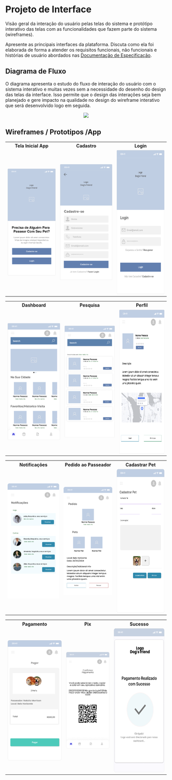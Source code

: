 # Projeto de Interface

Visão geral da interação do usuário pelas telas do sistema e protótipo interativo das telas com as funcionalidades que fazem parte do sistema (wireframes).

Apresente as principais interfaces da plataforma. Discuta como ela foi elaborada de forma a atender os requisitos funcionais, não funcionais e histórias de usuário abordados nas <a href="2-Especificação do Projeto.md"> Documentação de Especificação</a>.

## Diagrama de Fluxo

O diagrama apresenta o estudo do fluxo de interação do usuário com o sistema interativo e muitas vezes sem a necessidade do desenho do design das telas da interface. Isso permite que o design das interações seja bem planejado e gere impacto na qualidade no design do wireframe interativo que será desenvolvido logo em seguida.

<p align="center">
<img src="./diagramas/diagrama_de_fluxo.png">    
</p>

## Wireframes / Prototipos /App

<table >
    <tr >
       <th>Tela Inicial App</th>
       <th>Cadastro</th>
       <th>Login</th>
    </tr>
    <tr>
    <td width="300" style="text-align:center">
       <img width="200" style="margin-right: 20px"  src="./wireframes/Home.png">
    </td>
      <td width="300" style="text-align:center">
        <img width="200" style="margin-right: 20px"  src="./wireframes/Cadastro.png">
    </td>
       <td width="300" style="text-align:center">
       <img width="200" height="450" style="margin-right: 20px" src="./wireframes/Login.png">
    </td>
    </tr>
</table>
<table >
    <tr >
       <th>Dashboard</th>
       <th>Pesquisa</th>
       <th>Perfil</th>
    </tr>
    <tr>
    <td width="300" style="text-align:center">
       <img width="200" style="margin-right: 20px"  src="./wireframes/Dashboard.png">
    </td>
      <td width="300" style="text-align:center">
        <img width="200" style="margin-right: 20px"  src="./wireframes/Search.png">
    </td>
       <td width="300" style="text-align:center">
       <img width="200" height="450" style="margin-right: 20px" src="./wireframes/Perfil.png">
    </td>
    </tr>
</table>

 <table >
    <tr >
       <th>Notificações</th>
       <th>Pedido ao Passeador</th>
       <th>Cadastrar Pet</th>
    </tr>
    <tr>
    <td width="300" >
       <img width="200" style="margin-right: 20px"  src="./wireframes/Notificações.png">
    </td>
      <td width="300" >
        <img width="200" style="margin-right: 20px"  src="./wireframes/Pedido.png">
    </td>
       <td width="300" >
       <img width="200" height="450" style="margin-right: 20px" src="./wireframes/CadastroPet.png">
    </td>
    </tr>
</table>
 
 
 <table >
    <tr >
       <th>Pagamento</th>
       <th>Pix</th>
       <th>Sucesso</th>
    </tr>
    <tr>
    <td width="300" style="text-align:center">
       <img width="200" style="margin-right: 20px"  src="./wireframes/Pagamento.png">
    </td>
      <td width="300" style="text-align:center">
        <img width="200" style="margin-right: 20px"  src="./wireframes/Pix.png">
    </td>
       <td width="300" style="text-align:center">
       <img width="200" height="450" style="margin-right: 20px" src="./wireframes/Sucesso.png">
    </td>
    </tr>
</table>
 
